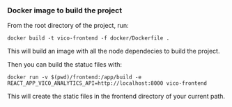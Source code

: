 ### Docker image to build the project

From the root directory of the project, run:

```
docker build -t vico-frontend -f docker/Dockerfile .
```

This will build an image with all the node dependecies to build the project.

Then you can build the statuc files with:

```
docker run -v $(pwd)/frontend:/app/build -e REACT_APP_VICO_ANALYTICS_API=http://localhost:8000 vico-frontend
```

This will create the static files in the frontend directory of your current path.
